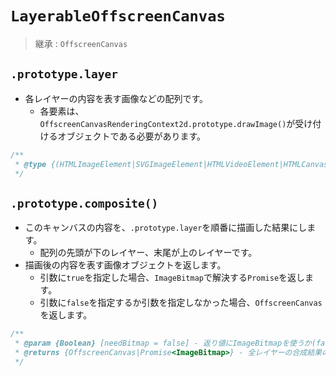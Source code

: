 # `LayerableOffscreenCanvas`

> 継承 : `OffscreenCanvas`

## `.prototype.layer`

- 各レイヤーの内容を表す画像などの配列です。
    - 各要素は、`OffscreenCanvasRenderingContext2d.prototype.drawImage()`が受け付けるオブジェクトである必要があります。

```js
/**
 * @type {(HTMLImageElement|SVGImageElement|HTMLVideoElement|HTMLCanvasElement|ImageBitmap|OffscreenCanvas|VideoFrame)[]}
 */
```

## `.prototype.composite()`

- このキャンバスの内容を、`.prototype.layer`を順番に描画した結果にします。
    - 配列の先頭が下のレイヤー、末尾が上のレイヤーです。
- 描画後の内容を表す画像オブジェクトを返します。
    - 引数に`true`を指定した場合、`ImageBitmap`で解決する`Promise`を返します。
    - 引数に`false`を指定するか引数を指定しなかった場合、`OffscreenCanvas`を返します。

```js
/**
 * @param {Boolean} [needBitmap = false] - 返り値にImageBitmapを使うか(falseならOffscreenCanvas)
 * @returns {OffscreenCanvas|Promise<ImageBitmap>} - 全レイヤーの合成結果のImageBitmapかOffscreenCanvas
 */
```